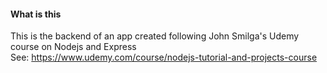#### What is this

This is the backend of an app created following John Smilga's Udemy course on Nodejs and Express
<br /> See: https://www.udemy.com/course/nodejs-tutorial-and-projects-course